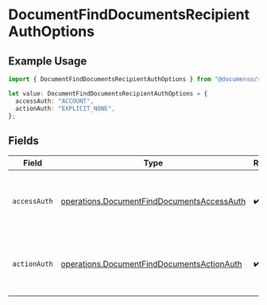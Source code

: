 # DocumentFindDocumentsRecipientAuthOptions

## Example Usage

```typescript
import { DocumentFindDocumentsRecipientAuthOptions } from "@documenso/sdk-typescript/models/operations";

let value: DocumentFindDocumentsRecipientAuthOptions = {
  accessAuth: "ACCOUNT",
  actionAuth: "EXPLICIT_NONE",
};
```

## Fields

| Field                                                                                                    | Type                                                                                                     | Required                                                                                                 | Description                                                                                              |
| -------------------------------------------------------------------------------------------------------- | -------------------------------------------------------------------------------------------------------- | -------------------------------------------------------------------------------------------------------- | -------------------------------------------------------------------------------------------------------- |
| `accessAuth`                                                                                             | [operations.DocumentFindDocumentsAccessAuth](../../models/operations/documentfinddocumentsaccessauth.md) | :heavy_check_mark:                                                                                       | The type of authentication required for the recipient to access the document.                            |
| `actionAuth`                                                                                             | [operations.DocumentFindDocumentsActionAuth](../../models/operations/documentfinddocumentsactionauth.md) | :heavy_check_mark:                                                                                       | The type of authentication required for the recipient to sign the document.                              |
